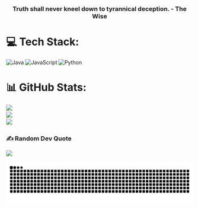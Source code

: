 <h3 align="center">Truth shall never kneel down to tyrannical deception. - The Wise</h3>

# 💻 Tech Stack:
![Java](https://img.shields.io/badge/java-%23ED8B00.svg?style=flat&logo=openjdk&logoColor=white) ![JavaScript](https://img.shields.io/badge/javascript-%23323330.svg?style=flat&logo=javascript&logoColor=%23F7DF1E) ![Python](https://img.shields.io/badge/python-3670A0?style=flat&logo=python&logoColor=ffdd54)

# 📊 GitHub Stats:
![](https://github-readme-stats.vercel.app/api?username=Wisedodge&theme=radical&hide_border=false&include_all_commits=false&count_private=false)<br/>
![](https://github-readme-streak-stats.herokuapp.com/?user=Wisedodge&theme=radical&hide_border=false)<br/>
![](https://github-readme-stats.vercel.app/api/top-langs/?username=Wisedodge&theme=radical&hide_border=false&include_all_commits=false&count_private=false&layout=compact)

### ✍️ Random Dev Quote
![](https://quotes-github-readme.vercel.app/api?type=horizontal&theme=radical)

<a href="https://www.youtube.com/watch?v=dQw4w9WgXcQ" target="_blank">
  <img src="https://raw.githubusercontent.com/WiseDodge/WiseDodge/output/github-contribution-grid-snake-dark.svg" alt="snake gif">
</a>
